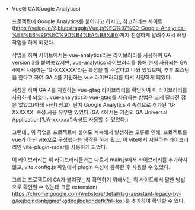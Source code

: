 * Vue에 GA(Google Analytics)

  프로젝트에 Google Analytics를 붙이라고 하시고, 참고하라는 사이트(https://velog.io/@bluestragglr/Vue.js%EC%97%90-Google-Analytics-%EB%B6%99%EC%9D%B4%EA%B8%B0)까지 친절하게 알려주셔서 해당 작업을 하게 되었다.

  작업을 하며 사이트에서는 vue-analytics라는 라이브러리를 사용하여 GA version 3를 붙여놓았지만, vue-analytics 라이브러리를 통해 현재 사용되는 GA 4에서 사용하는 'G-XXXXXX'라는 특성을 할 수없다고 나와 있었으며, 추후 포스팅을 한다고 하여 GA 4를 지원하는 vue 라이브러리를 다시 서칭하게 되었다.

  서칭을 하며 GA 4를 지원하는 vue-gtag 라이브러리를 확인하여 이 라이브러리를 사용하게 되었다. vue-analytics와 vue-gtag를 사용하는 방법은 크게 달라진 점은 없었고(아래 사진1 참고), 단지 Google Analytics 4 속성으로 추가된 'G-XXXXXX' 속성 사용 유무만 있었다.(GA 4에서는 기존의 GA Universal Application('UA-xxxxxx')속성도 사용할 수 있었다.)

  그런데,, 위 작업을 프로젝트에 붙여도 계속해서 발생하는 오류로 인해, 프로젝트를 vue가 아닌 vite으로 구성했다는 생각을 하게 됬고, 이 vite에서 지원하는 라이브러리인 vite-plugin-radar를 사용하게 되었다.

  이 라이브러리는 위 라이브러리들과는 다르게 main.js에서 라이브러리를 추가하지 않고, vite.config.js 파일에서 plugin 속성에 등록한 후 사용할 수 있었다.

  그리고 프로젝트에 GA가 붙여졌는지 확인하기 위해서는 위 사이트에서 말한 방법으로 확인할 수 있는데 크롬 extension( https://chrome.google.com/webstore/detail/tag-assistant-legacy-by-g/kejbdjndbnbjgmefkgdddjlbokphdefk?hl=ko )를 추가하여 확인할 수 있다.
